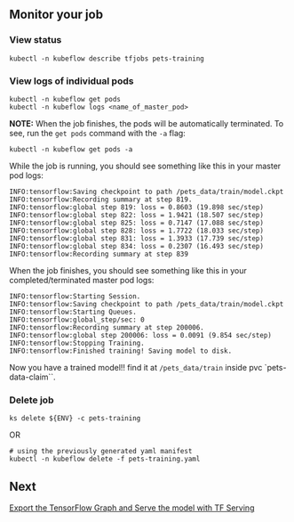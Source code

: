 ## Monitor your job

### View status
```
kubectl -n kubeflow describe tfjobs pets-training
```

### View logs of individual pods
```
kubectl -n kubeflow get pods
kubectl -n kubeflow logs <name_of_master_pod>
```
**NOTE:** When the job finishes, the pods will be automatically terminated. To see, run the `get pods` command with the `-a` flag:
```
kubectl -n kubeflow get pods -a
```

While the job is running, you should see something like this in your master pod logs:
```
INFO:tensorflow:Saving checkpoint to path /pets_data/train/model.ckpt
INFO:tensorflow:Recording summary at step 819.
INFO:tensorflow:global step 819: loss = 0.8603 (19.898 sec/step)
INFO:tensorflow:global step 822: loss = 1.9421 (18.507 sec/step)
INFO:tensorflow:global step 825: loss = 0.7147 (17.088 sec/step)
INFO:tensorflow:global step 828: loss = 1.7722 (18.033 sec/step)
INFO:tensorflow:global step 831: loss = 1.3933 (17.739 sec/step)
INFO:tensorflow:global step 834: loss = 0.2307 (16.493 sec/step)
INFO:tensorflow:Recording summary at step 839
```

When the job finishes, you should see something like this in your completed/terminated master pod logs:
```
INFO:tensorflow:Starting Session.
INFO:tensorflow:Saving checkpoint to path /pets_data/train/model.ckpt
INFO:tensorflow:Starting Queues.
INFO:tensorflow:global_step/sec: 0
INFO:tensorflow:Recording summary at step 200006.
INFO:tensorflow:global step 200006: loss = 0.0091 (9.854 sec/step)
INFO:tensorflow:Stopping Training.
INFO:tensorflow:Finished training! Saving model to disk.
```

Now you have a trained model!! find it at `/pets_data/train` inside pvc `pets-data-claim``.

### Delete job
```
ks delete ${ENV} -c pets-training
```
OR
```
# using the previously generated yaml manifest
kubectl -n kubeflow delete -f pets-training.yaml
```

## Next
[Export the TensorFlow Graph and Serve the model with TF Serving](./export_tf_graph.md)